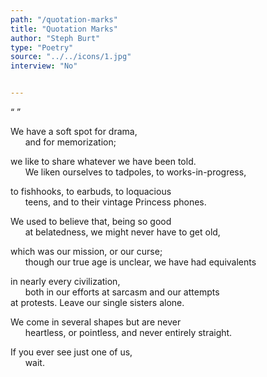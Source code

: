 ```yaml
---
path: "/quotation-marks"
title: "Quotation Marks"
author: "Steph Burt"
type: "Poetry"
source: "../../icons/1.jpg"
interview: "No"


---
```


“ ”


We have a soft spot for drama,<br />
&nbsp;&nbsp;&nbsp;&nbsp;&nbsp;&nbsp;and for memorization;

we like to share whatever we have been told.<br />
&nbsp;&nbsp;&nbsp;&nbsp;&nbsp;&nbsp;We liken ourselves to tadpoles, to works-in-progress,

to fishhooks, to earbuds, to loquacious<br />
&nbsp;&nbsp;&nbsp;&nbsp;&nbsp;&nbsp;teens, and to their vintage Princess phones.

We used to believe that, being so good<br />
&nbsp;&nbsp;&nbsp;&nbsp;&nbsp;&nbsp;at belatedness, we might never have to get old,

which was our mission, or our curse;<br />
&nbsp;&nbsp;&nbsp;&nbsp;&nbsp;&nbsp;though our true age is unclear, we have had equivalents

in nearly every civilization,<br />
&nbsp;&nbsp;&nbsp;&nbsp;&nbsp;&nbsp;both in our efforts at sarcasm and our attempts<br />
at protests. Leave our single sisters alone.

We come in several shapes but are never<br />
&nbsp;&nbsp;&nbsp;&nbsp;&nbsp;&nbsp;heartless, or pointless, and never entirely straight.

If you ever see just one of us,<br />
&nbsp;&nbsp;&nbsp;&nbsp;&nbsp;&nbsp;wait.
